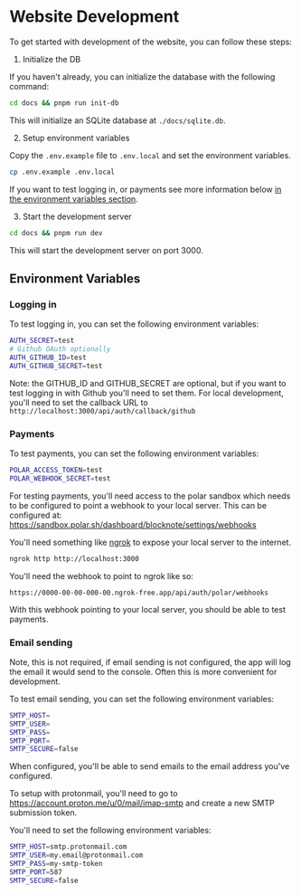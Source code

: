 # Website Development

To get started with development of the website, you can follow these steps:

1. Initialize the DB

If you haven't already, you can initialize the database with the following command:

```bash
cd docs && pnpm run init-db
```

This will initialize an SQLite database at `./docs/sqlite.db`.

2. Setup environment variables

Copy the `.env.example` file to `.env.local` and set the environment variables.

```bash
cp .env.example .env.local
```

If you want to test logging in, or payments see more information below [in the environment variables section](#environment-variables).

3. Start the development server

```bash
cd docs && pnpm run dev
```

This will start the development server on port 3000.

## Environment Variables

### Logging in

To test logging in, you can set the following environment variables:

```bash
AUTH_SECRET=test
# Github OAuth optionally
AUTH_GITHUB_ID=test
AUTH_GITHUB_SECRET=test
```

Note: the GITHUB_ID and GITHUB_SECRET are optional, but if you want to test logging in with Github you'll need to set them. For local development, you'll need to set the callback URL to `http://localhost:3000/api/auth/callback/github`

### Payments

To test payments, you can set the following environment variables:

```bash
POLAR_ACCESS_TOKEN=test
POLAR_WEBHOOK_SECRET=test
```

For testing payments, you'll need access to the polar sandbox which needs to be configured to point a webhook to your local server. This can be configured at: <https://sandbox.polar.sh/dashboard/blocknote/settings/webhooks>

You'll need something like [ngrok](https://ngrok.com/) to expose your local server to the internet.

```bash
ngrok http http://localhost:3000
```

You'll need the webhook to point to ngrok like so:

```
https://0000-00-00-000-00.ngrok-free.app/api/auth/polar/webhooks
```

With this webhook pointing to your local server, you should be able to test payments.

### Email sending

Note, this is not required, if email sending is not configured, the app will log the email it would send to the console. Often this is more convenient for development.

To test email sending, you can set the following environment variables:

```bash
SMTP_HOST=
SMTP_USER=
SMTP_PASS=
SMTP_PORT=
SMTP_SECURE=false
```

When configured, you'll be able to send emails to the email address you've configured.

To setup with protonmail, you'll need to go to <https://account.proton.me/u/0/mail/imap-smtp> and create a new SMTP submission token.

You'll need to set the following environment variables:

```bash
SMTP_HOST=smtp.protonmail.com
SMTP_USER=my.email@protonmail.com
SMTP_PASS=my-smtp-token
SMTP_PORT=587
SMTP_SECURE=false
```
